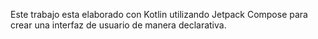Este trabajo esta elaborado con Kotlin utilizando Jetpack Compose para crear una interfaz de usuario de manera declarativa.

